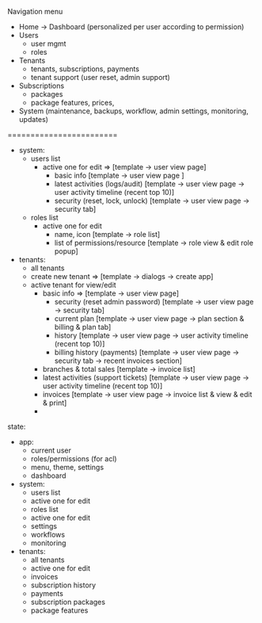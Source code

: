 
Navigation menu
- Home -> Dashboard (personalized per user according to permission)
- Users
  - user mgmt
  - roles
- Tenants
  - tenants, subscriptions, payments
  - tenant support (user reset, admin support)
- Subscriptions
  - packages
  - package features, prices,
- System (maintenance, backups, workflow, admin settings, monitoring, updates)



======================== 
- system:
  - users list 
    - active one for edit => [template -> user view page]
      - basic info [template -> user view page ]
      - latest activities (logs/audit)  [template -> user view page -> user activity timeline (recent top 10)]
      - security (reset, lock, unlock) [template -> user view page -> security tab]
  - roles list 
    - active one for edit
      - name, icon [template -> role list]
      - list of permissions/resource [template -> role view & edit role popup]
- tenants:
  - all tenants
  - create new tenant => [template -> dialogs -> create app]
  - active tenant for view/edit 
    - basic info => [template -> user view page]
      - security (reset admin password) [template -> user view page -> security tab]
      - current plan [template -> user view page -> plan section & billing & plan tab]
      - history [template -> user view page -> user activity timeline (recent top 10)]
      - billing history (payments) [template -> user view page -> security tab -> recent invoices section]
    - branches & total sales [template -> invoice list]
    - latest activities (support tickets) [template -> user view page -> user activity timeline (recent top 10)]
    - invoices [template -> user view page -> invoice list & view & edit & print]
    - 

state:
- app:
  - current user
  - roles/permissions (for acl)
  - menu, theme, settings
  - dashboard
- system:
  - users list
  - active one for edit
  - roles list
  - active one for edit
  - settings
  - workflows
  - monitoring
- tenants:
  - all tenants
  - active one for edit
  - invoices
  - subscription history
  - payments
  - subscription packages
  - package features
